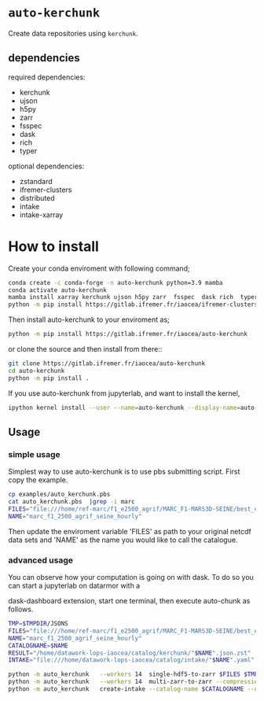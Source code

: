 # `auto-kerchunk`

Create data repositories using `kerchunk`.

## dependencies

required dependencies:
- kerchunk
- ujson
- h5py
- zarr
- fsspec
- dask
- rich
- typer

optional dependencies:
- zstandard
- ifremer-clusters
- distributed
- intake
- intake-xarray



#  How to install

Create your conda enviroment with following command;

```bash
conda create -c conda-forge -n auto-kerchunk python=3.9 mamba 
conda activate auto-kerchunk
mamba install xarray kerchunk ujson h5py zarr  fsspec  dask rich  typer zstandard intake intake-xarray -c conda-forge
python -m pip install https://gitlab.ifremer.fr/iaocea/ifremer-clusters  # see also the ifremer-clusters docs on how to install
```

Then install auto-kerchunk to your enviroment as; 

```bash
python -m pip install https://gitlab.ifremer.fr/iaocea/auto-kerchunk
```
or clone the source and then install from there::
```bash
git clone https://gitlab.ifremer.fr/iaocea/auto-kerchunk
cd auto-kerchunk
python -m pip install .
```


If you use auto-kerchunk from jupyterlab, and want to install the kernel,
```bash
ipython kernel install --user --name=auto-kerchunk --display-name=auto-kerchunk
```

## Usage

### simple usage 
Simplest way to use auto-kerchunk is to use pbs submitting script.
First copy the example.
```bash
cp examples/auto_kerchunk.pbs
cat auto_kerchunk.pbs  |grep -i marc
FILES="file:///home/ref-marc/f1_e2500_agrif/MARC_F1-MARS3D-SEINE/best_estimate/*/*Z.nc"
NAME="marc_f1_2500_agrif_seine_hourly"
```
Then update the enviroment variable 'FILES' as path to your original netcdf data sets 
and 'NAME' as the name you would like to call the catalogue.

### advanced usage

You can observe how your computation is going on with dask.  To do so you can start a jupyterlab on datarmor with a 

dask-dashboard extension, start one terminal, then execute auto-chunk as follows.  

```bash
TMP=$TMPDIR/JSONS
FILES="file:///home/ref-marc/f1_e2500_agrif/MARC_F1-MARS3D-SEINE/best_estimate/*/*Z.nc"
NAME="marc_f1_2500_agrif_seine_hourly"
CATALOGNAME=$NAME
RESULT="/home/datawork-lops-iaocea/catalog/kerchunk/"$NAME".json.zst"
INTAKE="file:///home/datawork-lops-iaocea/catalog/intake/"$NAME".yaml"

python -m auto_kerchunk   --workers 14  single-hdf5-to-zarr $FILES $TMP
python -m auto_kerchunk   --workers 14  multi-zarr-to-zarr --compression zstd "file://$TMP/*.json" $RESULT
python -m auto_kerchunk   create-intake --catalog-name $CATALOGNAME --name  $NAME "file://$RESULT" $INTAKE
```





